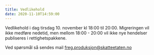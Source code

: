 ```yaml
---
title: Vedlikehold
date: 2020-11-10T14:59:00
---
```

Vedlikehold i dag tirsdag 10. november kl 18:00 til 20:00.
Migreringen vil ikke medføre nedetid, men mellom 18:00 - 20:00 vil ikke nye hendelser publiseres i rettighetspakkene.

Ved spørsmål så sendes mail freg.produksjon@skatteetaten.no
